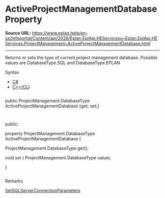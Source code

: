 # ActiveProjectManagementDatabase Property

**Source URL:** https://www.eplan.help/en-us/Infoportal/Content/api/2026/Eplan.EplApi.HEServicesu~Eplan.EplApi.HEServices.ProjectManagement~ActiveProjectManagementDatabase.html

---

Returns or sets the type of current project management database. Possible values are DatabaseType.SQL and DatabaseType.EPLAN

Syntax

- [C#](#i-syntax-CS)
- [C++/CLI](#i-syntax-CPP2005)

```
```
public ProjectManagement.DatabaseType ActiveProjectManagementDatabase {get; set;}
```
```

```
```
public:

property ProjectManagement.DatabaseType ActiveProjectManagementDatabase {

   ProjectManagement.DatabaseType get();

   void set (    ProjectManagement.DatabaseType value);

}
```
```

Remarks

[SetSQLServerConnectionParameters](Eplan.EplApi.HEServicesu~Eplan.EplApi.HEServices.ProjectManagement~SetSQLServerConnectionParameters.html)
